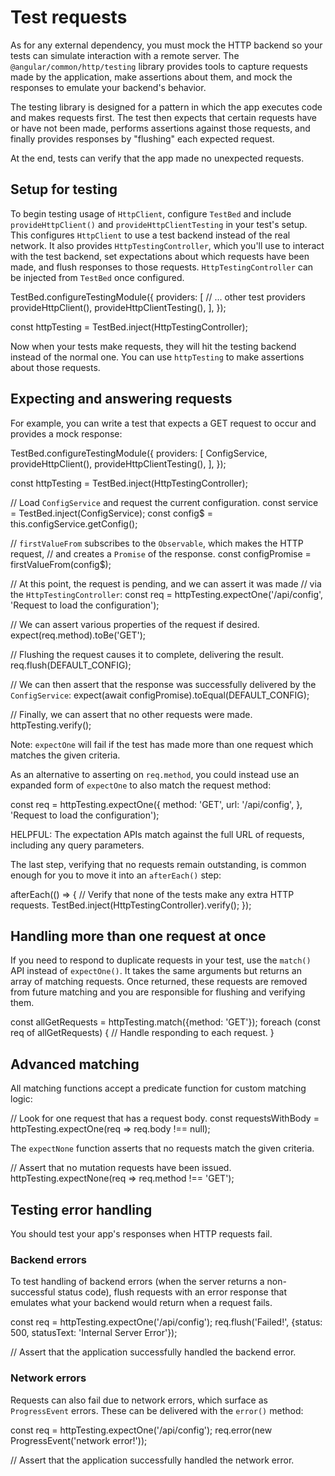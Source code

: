 # Test requests

As for any external dependency, you must mock the HTTP backend so your tests can simulate interaction with a remote server. The `@angular/common/http/testing` library provides tools to capture requests made by the application, make assertions about them, and mock the responses to emulate your backend's behavior.

The testing library is designed for a pattern in which the app executes code and makes requests first. The test then expects that certain requests have or have not been made, performs assertions against those requests, and finally provides responses by "flushing" each expected request.

At the end, tests can verify that the app made no unexpected requests.

## Setup for testing

To begin testing usage of `HttpClient`, configure `TestBed` and include `provideHttpClient()` and `provideHttpClientTesting` in your test's setup. This configures `HttpClient` to use a test backend instead of the real network. It also provides `HttpTestingController`, which you'll use to interact with the test backend, set expectations about which requests have been made, and flush responses to those requests. `HttpTestingController` can be injected from `TestBed` once configured.

<docs-code language="ts">
TestBed.configureTestingModule({
  providers: [
    // ... other test providers
    provideHttpClient(),
    provideHttpClientTesting(),
  ],
});

const httpTesting = TestBed.inject(HttpTestingController);
</docs-code>

Now when your tests make requests, they will hit the testing backend instead of the normal one. You can use `httpTesting` to make assertions about those requests.

## Expecting and answering requests

For example, you can write a test that expects a GET request to occur and provides a mock response:

<docs-code language="ts">
TestBed.configureTestingModule({
  providers: [
    ConfigService,
    provideHttpClient(),
    provideHttpClientTesting(),
  ],
});

const httpTesting = TestBed.inject(HttpTestingController);

// Load `ConfigService` and request the current configuration.
const service = TestBed.inject(ConfigService);
const config$ = this.configService.getConfig<Config>();

// `firstValueFrom` subscribes to the `Observable`, which makes the HTTP request,
// and creates a `Promise` of the response.
const configPromise = firstValueFrom(config$);

// At this point, the request is pending, and we can assert it was made
// via the `HttpTestingController`:
const req = httpTesting.expectOne('/api/config', 'Request to load the configuration');

// We can assert various properties of the request if desired.
expect(req.method).toBe('GET');

// Flushing the request causes it to complete, delivering the result.
req.flush(DEFAULT_CONFIG);

// We can then assert that the response was successfully delivered by the `ConfigService`:
expect(await configPromise).toEqual(DEFAULT_CONFIG);

// Finally, we can assert that no other requests were made.
httpTesting.verify();
</docs-code>

Note: `expectOne` will fail if the test has made more than one request which matches the given criteria.

As an alternative to asserting on `req.method`, you could instead use an expanded form of `expectOne` to also match the request method:

<docs-code language="ts">
const req = httpTesting.expectOne({
  method: 'GET',
  url: '/api/config',
}, 'Request to load the configuration');
</docs-code>

HELPFUL: The expectation APIs match against the full URL of requests, including any query parameters.

The last step, verifying that no requests remain outstanding, is common enough for you to move it into an `afterEach()` step:

<docs-code language="ts">
afterEach(() => {
  // Verify that none of the tests make any extra HTTP requests.
  TestBed.inject(HttpTestingController).verify();
});
</docs-code>

## Handling more than one request at once

If you need to respond to duplicate requests in your test, use the `match()` API instead of `expectOne()`. It takes the same arguments but returns an array of matching requests. Once returned, these requests are removed from future matching and you are responsible for flushing and verifying them.

<docs-code language="ts">
const allGetRequests = httpTesting.match({method: 'GET'});
foreach (const req of allGetRequests) {
  // Handle responding to each request.
}
</docs-code>

## Advanced matching

All matching functions accept a predicate function for custom matching logic:

<docs-code language="ts">
// Look for one request that has a request body.
const requestsWithBody = httpTesting.expectOne(req => req.body !== null);
</docs-code>

The `expectNone` function asserts that no requests match the given criteria.

<docs-code language="ts">
// Assert that no mutation requests have been issued.
httpTesting.expectNone(req => req.method !== 'GET');
</docs-code>

## Testing error handling

You should test your app's responses when HTTP requests fail.

### Backend errors

To test handling of backend errors (when the server returns a non-successful status code), flush requests with an error response that emulates what your backend would return when a request fails.

<docs-code language="ts">
const req = httpTesting.expectOne('/api/config');
req.flush('Failed!', {status: 500, statusText: 'Internal Server Error'});

// Assert that the application successfully handled the backend error.
</docs-code>

### Network errors

Requests can also fail due to network errors, which surface as `ProgressEvent` errors. These can be delivered with the `error()` method:

<docs-code language="ts">
const req = httpTesting.expectOne('/api/config');
req.error(new ProgressEvent('network error!'));

// Assert that the application successfully handled the network error.
</docs-code>
